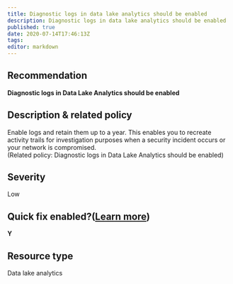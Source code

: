 ```yaml
---
title: Diagnostic logs in data lake analytics should be enabled
description: Diagnostic logs in data lake analytics should be enabled
published: true
date: 2020-07-14T17:46:13Z
tags:
editor: markdown
---
```


## Recommendation
**Diagnostic logs in Data Lake Analytics should be enabled**

## Description & related policy
Enable logs and retain them up to a year. This enables you to recreate activity trails for investigation purposes when a security incident occurs or your network is compromised.<br>(Related policy: Diagnostic logs in Data Lake Analytics should be enabled)

## Severity
Low

## Quick fix enabled?([Learn more](https://docs.microsoft.com/azure/security-center/security-center-remediate-recommendations#recommendations-with-quick-fix-remediation))
**Y**

## Resource type
Data lake analytics




